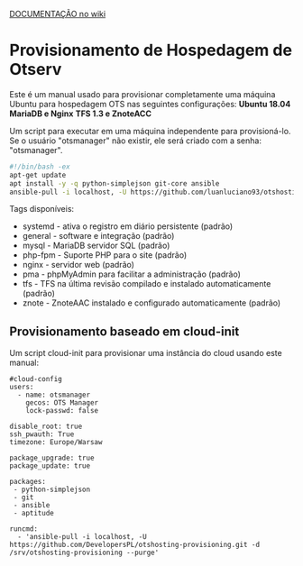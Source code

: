 [DOCUMENTAÇÃO no wiki](https://github.com/DevelopersPL/otshosting-provisioning/wiki)

Provisionamento de Hospedagem de Otserv
=======================
Este é um manual usado para provisionar completamente uma máquina Ubuntu para hospedagem OTS nas seguintes configurações:
__Ubuntu 18.04__
__MariaDB e Nginx__
__TFS 1.3 e ZnoteACC__

Um script para executar em uma máquina independente para provisioná-lo. Se o usuário "otsmanager" não existir, ele será criado com a senha: "otsmanager".

```bash
#!/bin/bash -ex
apt-get update
apt install -y -q python-simplejson git-core ansible
ansible-pull -i localhost, -U https://github.com/luanluciano93/otshosting-provisioning.git -d /srv/otshosting-provisioning --purge -t default
```

Tags disponíveis:
* systemd - ativa o registro em diário persistente (padrão)
* general - software e integração (padrão)
* mysql - MariaDB servidor SQL (padrão)
* php-fpm - Suporte PHP para o site (padrão)
* nginx - servidor web (padrão)
* pma - phpMyAdmin para facilitar a administração (padrão)
* tfs - TFS na última revisão compilado e instalado automaticamente (padrão)
* znote - ZnoteAAC instalado e configurado automaticamente (padrão)

## Provisionamento baseado em cloud-init

Um script cloud-init para provisionar uma instância do cloud usando este manual:
```
#cloud-config
users:
  - name: otsmanager
    gecos: OTS Manager
    lock-passwd: false
    
disable_root: true
ssh_pwauth: True
timezone: Europe/Warsaw

package_upgrade: true
package_update: true

packages:
 - python-simplejson
 - git
 - ansible
 - aptitude
 
runcmd:
  - 'ansible-pull -i localhost, -U https://github.com/DevelopersPL/otshosting-provisioning.git -d /srv/otshosting-provisioning --purge'
```
